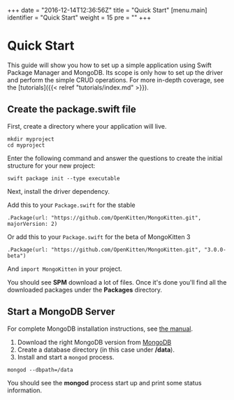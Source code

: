 +++
date = "2016-12-14T12:36:56Z"
title = "Quick Start"
[menu.main]
  identifier = "Quick Start"
  weight = 15
  pre = "<i class='fa fa-road'></i>"
+++

Quick Start
===========
This guide will show you how to set up a simple application using Swift Package Manager and MongoDB. Its scope is only how to set up the driver and perform the simple CRUD operations. For more in-depth coverage, see the [tutorials]({{< relref "tutorials/index.md" >}}).

Create the package.swift file
----------------------------
First, create a directory where your application will live.

```
mkdir myproject
cd myproject
```

Enter the following command and answer the questions to create the initial structure for your new project:

```
swift package init --type executable
```

Next, install the driver dependency.

Add this to your `Package.swift` for the stable

`.Package(url: "https://github.com/OpenKitten/MongoKitten.git", majorVersion: 2)`

Or add this to your `Package.swift` for the beta of MongoKitten 3

`.Package(url: "https://github.com/OpenKitten/MongoKitten.git", "3.0.0-beta")`

And `import MongoKitten` in your project.

You should see **SPM** download a lot of files. Once it's done you'll find all the downloaded packages under the **Packages** directory.

Start a MongoDB Server
---------------------------
For complete MongoDB installation instructions, see [the manual](https://docs.mongodb.org/manual/installation/).

1. Download the right MongoDB version from [MongoDB](https://www.mongodb.org/downloads)
2. Create a database directory (in this case under **/data**).
3. Install and start a ``mongod`` process.

```
mongod --dbpath=/data
```

You should see the **mongod** process start up and print some status information.

